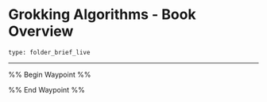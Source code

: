 # Grokking Algorithms - Book Overview
 
```ccard
type: folder_brief_live
```
 
---

%% Begin Waypoint %%


%% End Waypoint %%